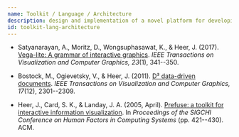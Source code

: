 ```yaml
---
name: Toolkit / Language / Architecture
description: design and implementation of a novel platform for developing visualizations
id: toolkit-lang-architecture
---
```


- Satyanarayan, A., Moritz, D., Wongsuphasawat, K., & Heer, J. (2017). [Vega-lite: A grammar of interactive graphics](https://ieeexplore.ieee.org/abstract/document/7539624/). *IEEE Transactions on Visualization and Computer Graphics, 23*(1), 341--350.

- Bostock, M., Ogievetsky, V., & Heer, J. (2011). [D³ data-driven documents](https://www.computer.org/csdl/trans/tg/2011/12/). *IEEE Transactions on Visualization and Computer Graphics, 17*(12), 2301--2309.

- Heer, J., Card, S. K., & Landay, J. A. (2005, April). [Prefuse: a toolkit for interactive information visualization](https://dl.acm.org/citation.cfm?id=1055031). In *Proceedings of the SIGCHI Conference on Human Factors in Computing Systems* (pp. 421--430). ACM.
